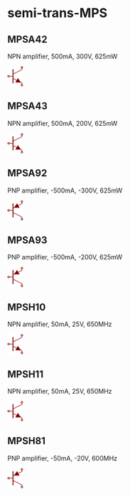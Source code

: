 # semi-trans-MPS

## MPSA42
NPN amplifier, 500mA, 300V, 625mW

![MPSA42__1__1](/images/semi-trans-NXP__BFR540__1__1.png?raw=true) 

## MPSA43
NPN amplifier, 500mA, 200V, 625mW

![MPSA43__1__1](/images/semi-trans-NXP__BFR540__1__1.png?raw=true) 

## MPSA92
PNP amplifier, -500mA, -300V, 625mW

![MPSA92__1__1](/images/semi-trans-NXP__BFT92W__1__1.png?raw=true) 

## MPSA93
PNP amplifier, -500mA, -200V, 625mW

![MPSA93__1__1](/images/semi-trans-NXP__BFT92W__1__1.png?raw=true) 

## MPSH10
NPN amplifier, 50mA, 25V, 650MHz

![MPSH10__1__1](/images/semi-trans-NXP__BFR540__1__1.png?raw=true) 

## MPSH11
NPN amplifier, 50mA, 25V, 650MHz

![MPSH11__1__1](/images/semi-trans-NXP__BFR540__1__1.png?raw=true) 

## MPSH81
PNP amplifier, -50mA, -20V, 600MHz

![MPSH81__1__1](/images/semi-trans-NXP__BFT92W__1__1.png?raw=true) 

